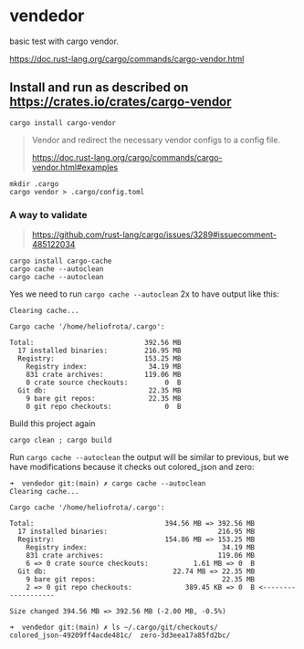 # vendedor

basic test with cargo vendor.

<https://doc.rust-lang.org/cargo/commands/cargo-vendor.html>

## Install and run as described on <https://crates.io/crates/cargo-vendor>

```shell
cargo install cargo-vendor
```

> Vendor and redirect the necessary vendor configs to a config file.
>
> <https://doc.rust-lang.org/cargo/commands/cargo-vendor.html#examples>

```shell
mkdir .cargo
cargo vendor > .cargo/config.toml
```

### A way to validate

> <https://github.com/rust-lang/cargo/issues/3289#issuecomment-485122034>

```shell
cargo install cargo-cache
cargo cache --autoclean
cargo cache --autoclean
```

Yes we need to run `cargo cache --autoclean` 2x to have output like this:

```shell
Clearing cache...

Cargo cache '/home/heliofrota/.cargo':

Total:                           392.56 MB
  17 installed binaries:         216.95 MB
  Registry:                      153.25 MB
    Registry index:               34.19 MB
    831 crate archives:          119.06 MB
    0 crate source checkouts:         0  B
  Git db:                         22.35 MB
    9 bare git repos:             22.35 MB
    0 git repo checkouts:             0  B
```

Build this project again

```shell
cargo clean ; cargo build
```

Run `cargo cache --autoclean` the output will be similar to previous, but we have modifications
because it checks out colored_json and zero:

```shell
➜  vendedor git:(main) ✗ cargo cache --autoclean
Clearing cache...

Cargo cache '/home/heliofrota/.cargo':

Total:                                394.56 MB => 392.56 MB
  17 installed binaries:                           216.95 MB
  Registry:                           154.86 MB => 153.25 MB
    Registry index:                                 34.19 MB
    831 crate archives:                            119.06 MB
    6 => 0 crate source checkouts:           1.61 MB => 0  B
  Git db:                               22.74 MB => 22.35 MB
    9 bare git repos:                               22.35 MB
    2 => 0 git repo checkouts:             389.45 KB => 0  B <-------------------

Size changed 394.56 MB => 392.56 MB (-2.00 MB, -0.5%)
```

```shell
➜  vendedor git:(main) ✗ ls ~/.cargo/git/checkouts/
colored_json-49209ff4acde481c/  zero-3d3eea17a85fd2bc/
```

